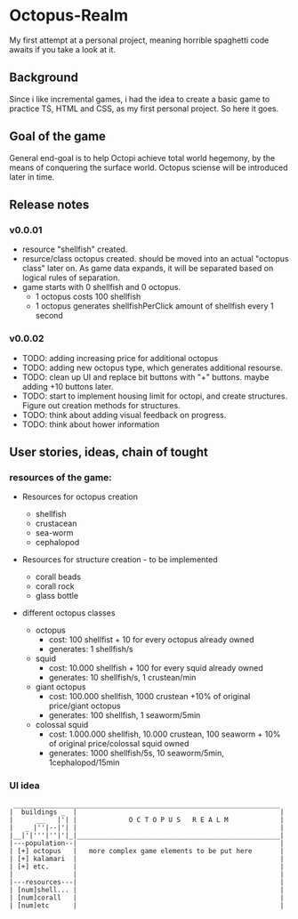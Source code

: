 # Octopus-Realm
My first attempt at a personal project, meaning horrible spaghetti code awaits if you take a look at it.


## Background

Since i like incremental games, i had the idea to create a basic game to practice TS, HTML and CSS, as my first personal project. So here it goes.

## Goal of the game

General end-goal is to help Octopi achieve total world hegemony, by the means of conquering the surface world. Octopus sciense will be introduced later in time.

## Release notes

### v0.0.01
  - resource "shellfish" created.
  - resurce/class octopus created. should be moved into an actual "octopus class" later on. As game data expands, it will be separated based on logical rules of separation.
  - game starts with 0 shellfish and 0 octopus.
    - 1 octopus costs 100 shellfish
    - 1 octopus generates shellfishPerClick amount of shellfish every 1 second

### v0.0.02
  - TODO: adding increasing price for additional octopus
  - TODO: adding new octopus type, which generates additional resourse.
  - TODO: clean up UI and replace bit buttons with "+" buttons. maybe adding +10 buttons later.
  - TODO: start to implement housing limit for octopi, and create structures. Figure out creation methods for structures.
  - TODO: think about adding visual feedback on progress.
  - TODO: think about hower information
## User stories, ideas, chain of tought

### resources of the game:

  - Resources for octopus creation
    - shellfish
    - crustacean
    - sea-worm
    - cephalopod

  - Resources for structure creation - to be implemented
    - corall beads
    - corall rock
    - glass bottle

  - different octopus classes
    - octopus
      - cost: 100 shellfist + 10 for every octopus already owned
      - generates: 1 shellfish/s
    - squid
      - cost: 10.000 shellfish + 100 for every squid already owned
      - generates: 10 shellfish/s, 1 crustean/min
    - giant octopus
      - cost: 100.000 shellfish, 1000 crustean +10% of original price/giant octopus
      - generates: 100 shellfish, 1 seaworm/5min
    - colossal squid
      - cost: 1.000.000 shellfish, 10.000 crustean, 100 seaworm + 10% of original price/colossal squid owned
      - generates: 1000 shellfish/5s, 10 seaworm/5min, 1cephalopod/15min

### UI idea

```
 ___________________________________________________________________
|  buildings _  |                                                   |
|      __   |'| |             O C T O P U S   R E A L M             |
|   _ |''|--|'| |                                                   |
|__|'|'''|''|'|_|___________________________________________________|
|---population--|                                                   |
| [+] octopus   |   more complex game elements to be put here       |
| [+] kalamari  |                                                   |
| [+] etc.      |                                                   |
|               |                                                   |
|---resources---|                                                   |
| [num]shell... |                                                   |
| [num]corall   |                                                   |
| [num]etc      |                                                   |


```